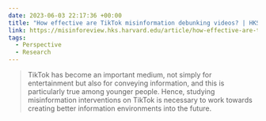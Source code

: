```yaml
---
date: 2023-06-03 22:17:36 +00:00
title: "How effective are TikTok misinformation debunking videos? | HKS Misinformation Review"
link: https://misinforeview.hks.harvard.edu/article/how-effective-are-tiktok-misinformation-debunking-videos/
tags:
  - Perspective
  - Research
---
```


> TikTok has become an important medium, not simply for entertainment but also for conveying information, and this is particularly true among younger people. Hence, studying misinformation interventions on TikTok is necessary to work towards creating better information environments into the future.
